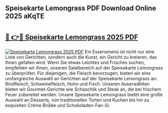 ## Speisekarte Lemongrass PDF Download Online 2025 aKqTE

# <h2><a href="http://gcc4l0m.nevu.top/?p=Speisekarte+Lemongrass">🔗 👉🔴 Speisekarte Lemongrass 2025 PDF</a></h2>

[![Speisekarte Lemongrass 2025 PDF](https://i.imgur.com/dBaPXMq.png)](http://gcc4l0m.nevu.top/?p=Speisekarte+Lemongrass)
Ein Essensmenü ist nicht nur eine Liste von Gerichten, sondern auch die Kunst, ein Gericht zu kreieren, das Ihnen gefallen wird. Wenn Sie etwas Leichtes und Frisches suchen, empfehlen wir Ihnen, unseren Salatbereich auf der Speisekarte Lemongrass zu überprüfen. Für diejenigen, die Fleisch bevorzugen, bieten wir eine umfangreiche Auswahl an Gerichten auf der Speisekarte Lemongrass an: Rindfleisch, Schweinefleisch, Huhn und Fisch. Unseren Auserwählten bieten wir Gourmet-Gerichte wie Schaschlik und Steak an, die bei frischem Feuer zubereitet werden. Unsere Speisekarte Lemongrass bietet eine große Auswahl an Desserts, von traditionellen Torten und Kuchen bis hin zu exquisiten Crème Brûlée und Schokoladen-Fan-Si.
